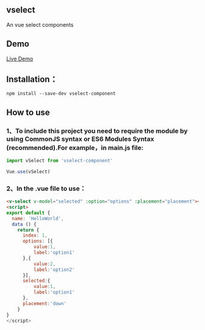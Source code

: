 
## vselect
An vue select components

## Demo
[Live Demo](https://webharry.github.io/vselect/)

## Installation：
```shell
npm install --save-dev vselect-component
```

## How to use
### 1、To include this project you need to require the module by using CommonJS syntax or ES6 Modules Syntax (recommended).For example，in main.js file:
```js
import vSelect from 'vselect-component'

Vue.use(vSelect)
```

### 2、In the .vue file to use：
```html
<v-select v-model="selected" :option="options" :placement="placement"></v-select>
<script>
export default {
  name: 'HelloWorld',
  data () {
    return {
      index: 1,
      options: [{
          value:1,
          label:'option1'
      },{
          value:2,
          label:'option2'
      }],
      selected:{
          value:1,
          label:'option1'
      },
      placement:'down'
    }
}
</script>
```

